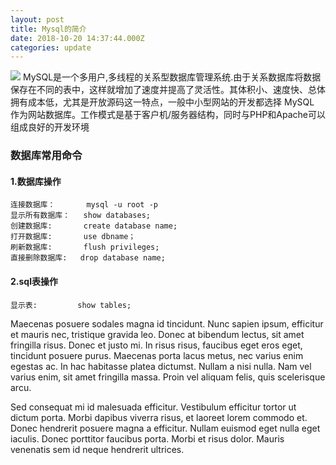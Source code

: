```yaml
---
layout: post
title: Mysql的简介
date: 2018-10-20 14:37:44.000Z
categories: update
---
```


<img src="/images/U = 1421471404,1366921536＆FM = 26＆GP = 0.jpg" class="fit image"> 
     MySQL是一个多用户,多线程的关系型数据库管理系统.由于关系数据库将数据保存在不同的表中，这样就增加了速度并提高了灵活性。其体积小、速度快、总体拥有成本低，尤其是开放源码这一特点，一般中小型网站的开发都选择 MySQL 作为网站数据库。工作模式是基于客户机/服务器结构，同时与PHP和Apache可以组成良好的开发环境
     
### 数据库常用命令
#### 1.数据库操作                  
    连接数据库：       mysql -u root -p        
    显示所有数据库：   show databases;       
    创建数据库:       create database name;   
    打开数据库:       use dbname；             
    刷新数据库:       flush privileges;     
    直接删除数据库:   drop database name;     
#### 2.sql表操作                  
    显示表:         show tables; 

Maecenas posuere sodales magna id tincidunt. Nunc sapien ipsum, efficitur et mauris nec, tristique gravida leo. Donec at bibendum lectus, sit amet fringilla risus. Donec et justo mi. In risus risus, faucibus eget eros eget, tincidunt posuere purus. Maecenas porta lacus metus, nec varius enim egestas ac. In hac habitasse platea dictumst. Nullam a nisi nulla. Nam vel varius enim, sit amet fringilla massa. Proin vel aliquam felis, quis scelerisque arcu.

Sed consequat mi id malesuada efficitur. Vestibulum efficitur tortor ut dictum porta. Morbi dapibus viverra risus, et laoreet lorem commodo et. Donec hendrerit posuere magna a efficitur. Nullam euismod eget nulla eget iaculis. Donec porttitor faucibus porta. Morbi et risus dolor. Mauris venenatis sem id neque hendrerit ultrices.
